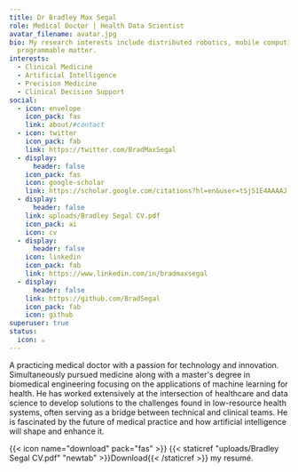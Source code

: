```yaml
---
title: Dr Bradley Max Segal
role: Medical Doctor | Health Data Scientist
avatar_filename: avatar.jpg
bio: My research interests include distributed robotics, mobile computing and
  programmable matter.
interests:
  - Clinical Medicine
  - Artificial Intelligence
  - Precision Medicine
  - Clinical Decision Support
social:
  - icon: envelope
    icon_pack: fas
    link: about/#contact
  - icon: twitter
    icon_pack: fab
    link: https://twitter.com/BradMaxSegal
  - display:
      header: false
    icon_pack: fas
    icon: google-scholar
    link: https://scholar.google.com/citations?hl=en&user=tSjS1E4AAAAJ
  - display:
      header: false
    link: uploads/Bradley Segal CV.pdf
    icon_pack: ai
    icon: cv
  - display:
      header: false
    icon: linkedin
    icon_pack: fab
    link: https://www.linkedin.com/in/bradmaxsegal
  - display:
      header: false
    link: https://github.com/BradSegal
    icon_pack: fab
    icon: github
superuser: true
status:
  icon: ☕️
---
```

A practicing medical doctor with a passion for technology and innovation. Simultaneously pursued medicine along with a master's degree in biomedical engineering focusing on the applications of machine learning for health. He has worked extensively at the intersection of healthcare and data science to develop solutions to the challenges found in low-resource health systems, often serving as a bridge between technical and clinical teams. He is fascinated by the future of medical practice and how artificial intelligence will shape and enhance it.

{{< icon name="download" pack="fas" >}} {{< staticref "uploads/Bradley Segal CV.pdf" "newtab" >}}Download{{< /staticref >}} my resumé.